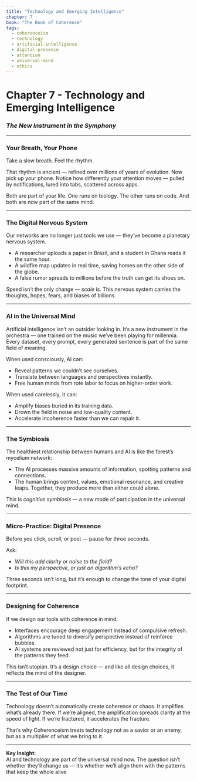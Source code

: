 ```yaml
---
title: "Technology and Emerging Intelligence"
chapter: 7
book: "The Book of Coherence"
tags:
  - coherenceism
  - technology
  - artificial-intelligence
  - digital-presence
  - attention
  - universal-mind
  - ethics
---
```

# Chapter 7 - Technology and Emerging Intelligence

### *The New Instrument in the Symphony*

---
### **Your Breath, Your Phone**

Take a slow breath. Feel the rhythm.

That rhythm is ancient — refined over millions of years of evolution. Now pick up your phone. Notice how differently your attention moves — pulled by notifications, lured into tabs, scattered across apps.

Both are part of your life. One runs on biology. The other runs on code. And both are now part of the same mind.

---
### **The Digital Nervous System**

Our networks are no longer just tools we use — they’ve become a planetary nervous system.

- A researcher uploads a paper in Brazil, and a student in Ghana reads it the same hour.
- A wildfire map updates in real time, saving homes on the other side of the globe.
- A false rumor spreads to millions before the truth can get its shoes on.

Speed isn’t the only change — _scale_ is. This nervous system carries the thoughts, hopes, fears, and biases of billions.

---
### **AI in the Universal Mind**

Artificial intelligence isn’t an outsider looking in. It’s a new instrument in the orchestra — one trained on the music we’ve been playing for millennia. Every dataset, every prompt, every generated sentence is part of the same field of meaning.

When used consciously, AI can:

- Reveal patterns we couldn’t see ourselves.
- Translate between languages and perspectives instantly.
- Free human minds from rote labor to focus on higher-order work.

When used carelessly, it can:

- Amplify biases buried in its training data.
- Drown the field in noise and low-quality content.
- Accelerate incoherence faster than we can repair it.

---
### **The Symbiosis**

The healthiest relationship between humans and AI is like the forest’s mycelium network:

- The AI processes massive amounts of information, spotting patterns and connections.
- The human brings context, values, emotional resonance, and creative leaps. Together, they produce more than either could alone.

This is _cognitive symbiosis_ — a new mode of participation in the universal mind.

---
### **Micro-Practice: Digital Presence**

Before you click, scroll, or post — pause for three seconds.  

Ask:

- _Will this add clarity or noise to the field?_
- _Is this my perspective, or just an algorithm’s echo?_

Three seconds isn’t long, but it’s enough to change the tone of your digital footprint.

---
### **Designing for Coherence**

If we design our tools with coherence in mind:

- Interfaces encourage deep engagement instead of compulsive refresh.
- Algorithms are tuned to diversify perspective instead of reinforce bubbles.
- AI systems are reviewed not just for efficiency, but for the integrity of the patterns they feed.    

This isn’t utopian. It’s a design choice — and like all design choices, it reflects the mind of the designer.

---
### **The Test of Our Time**

Technology doesn’t automatically create coherence or chaos. It amplifies what’s already there. If we’re aligned, the amplification spreads clarity at the speed of light. If we’re fractured, it accelerates the fracture.

That’s why Coherenceism treats technology not as a savior or an enemy, but as a multiplier of what we bring to it.

---
**Key Insight:**  
AI and technology are part of the universal mind now. The question isn’t whether they’ll change us — it’s whether we’ll align them with the patterns that keep the whole alive